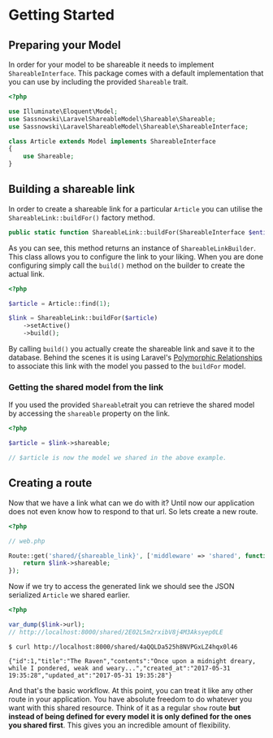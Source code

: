 # Getting Started

## Preparing your Model

In order for your model to be shareable it needs to implement `ShareableInterface`. This package comes with a default implementation that you can use by including the provided `Shareable` trait.

```php
<?php

use Illuminate\Eloquent\Model;
use Sassnowski\LaravelShareableModel\Shareable\Shareable;
use Sassnowski\LaravelShareableModel\Shareable\ShareableInterface;

class Article extends Model implements ShareableInterface
{
    use Shareable;    
}
```

## Building a shareable link

In order to create a shareable link for a particular `Article` you can utilise the `ShareableLink::buildFor()` factory method.

```php
public static function ShareableLink::buildFor(ShareableInterface $entity): ShareableLinkBuilder;
```

As you can see, this method returns an instance of `ShareableLinkBuilder`. This class allows you to configure the link to your liking. When you are done configuring simply call the `build()` method on the builder to create the actual link.

```php
<?php

$article = Article::find(1);

$link = ShareableLink::buildFor($article)
    ->setActive()
    ->build();
```

By calling `build()` you actually create the shareable link and save it to the database. Behind the scenes it is using Laravel's [Polymorphic Relationships](https://laravel.com/docs/5.4/eloquent-relationships#polymorphic-relations) to associate this link with the model you passed to the `buildFor` model.

### Getting the shared model from the link

If you used the provided `Shareable`trait you can retrieve the shared model by accessing the `shareable` property on the link.

```php
<?php

$article = $link->shareable;

// $article is now the model we shared in the above example.
```

## Creating a route

Now that we have a link what can we do with it? Until now our application does not even know how to respond to that url. So lets create a new route.

```php
<?php

// web.php

Route::get('shared/{shareable_link}', ['middleware' => 'shared', function (ShareableLink $link) {
    return $link->shareable;
});
```

Now if we try to access the generated link we should see the JSON serialized `Article` we shared earlier.

```php
<?php

var_dump($link->url);
// http://localhost:8000/shared/2E02L5m2rxibV8j4M3Aksyep0LE
```

```
$ curl http://localhost:8000/shared/4aQQLDa525h8NVPGxLZ4hqx0l46

{"id":1,"title":"The Raven","contents":"Once upon a midnight dreary, while I pondered, weak and weary...","created_at":"2017-05-31 19:35:28","updated_at":"2017-05-31 19:35:28"}
```

And that's the basic workflow. At this point, you can treat it like any other route in your application. You have absolute freedom to do whatever you want with this shared resource. Think of it as a regular `show` route **but instead of being defined for every model it is only defined for the ones you shared first**. This gives you an incredible amount of flexibility.

